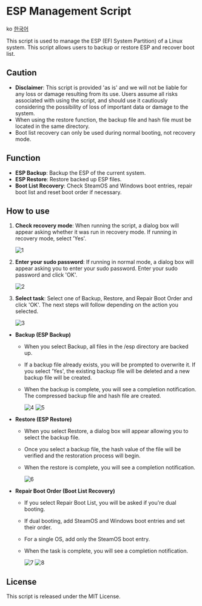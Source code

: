# ESP Management Script

ko [한국어](README.ko.md)

This script is used to manage the ESP (EFI System Partition) of a Linux system. This script allows users to backup or restore ESP and recover boot list.

## Caution

- **Disclaimer**: This script is provided 'as is' and we will not be liable for any loss or damage resulting from its use. Users assume all risks associated with using the script, and should use it cautiously considering the possibility of loss of important data or damage to the system.
- When using the restore function, the backup file and hash file must be located in the same directory.
- Boot list recovery can only be used during normal booting, not recovery mode.

## Function

- **ESP Backup**: Backup the ESP of the current system.
- **ESP Restore**: Restore backed up ESP files.
- **Boot List Recovery**: Check SteamOS and Windows boot entries, repair boot list and reset boot order if necessary.

## How to use

1. **Check recovery mode**: When running the script, a dialog box will appear asking whether it was run in recovery mode. If running in recovery mode, select 'Yes'.

   ![1](https://github.com/Ma-cchiato/SteamDeck-ESP-Backup/assets/122413511/13984cc6-f9fc-4d50-b607-c68becbee2c3)

2. **Enter your sudo password**: If running in normal mode, a dialog box will appear asking you to enter your sudo password. Enter your sudo password and click 'OK'.

   ![2](https://github.com/Ma-cchiato/SteamDeck-ESP-Backup/assets/122413511/57de381c-5b6c-40c4-becc-839d3dd24e47)

3. **Select task**: Select one of Backup, Restore, and Repair Boot Order and click 'OK'. The next steps will follow depending on the action you selected.

   ![3](https://github.com/Ma-cchiato/SteamDeck-ESP-Backup/assets/122413511/cfc752d1-21ca-4a2c-ad86-0bee0eff0be2)

- **Backup (ESP Backup)**
  - When you select Backup, all files in the /esp directory are backed up.
  - If a backup file already exists, you will be prompted to overwrite it. If you select 'Yes', the existing backup file will be deleted and a new backup file will be created.
  - When the backup is complete, you will see a completion notification. The compressed backup file and hash file are created.

    ![4](https://github.com/Ma-cchiato/SteamDeck-ESP-Backup/assets/122413511/9534d789-8b98-4b60-8e4d-e3c302b01e21)
    ![5](https://github.com/Ma-cchiato/SteamDeck-ESP-Backup/assets/122413511/05557290-753d-48c3-919d-93f005c151b0)

- **Restore (ESP Restore)**
  - When you select Restore, a dialog box will appear allowing you to select the backup file.
  - Once you select a backup file, the hash value of the file will be verified and the restoration process will begin.
  - When the restore is complete, you will see a completion notification.

    ![6](https://github.com/Ma-cchiato/SteamDeck-ESP-Backup/assets/122413511/1e03f1e0-37d1-4b10-8ea2-d7ecc6030f84)

- **Repair Boot Order (Boot List Recovery)**
  - If you select Repair Boot List, you will be asked if you're dual booting.
  - If dual booting, add SteamOS and Windows boot entries and set their order.
  - For a single OS, add only the SteamOS boot entry.
  - When the task is complete, you will see a completion notification.

    ![7](https://github.com/Ma-cchiato/SteamDeck-ESP-Backup/assets/122413511/a64b1638-9e28-4158-8eec-121a0808b79f)
    ![8](https://github.com/Ma-cchiato/SteamDeck-ESP-Backup/assets/122413511/79d2b85d-5ff6-47a2-afb6-6e88852f7f9e)

## License

This script is released under the MIT License.
